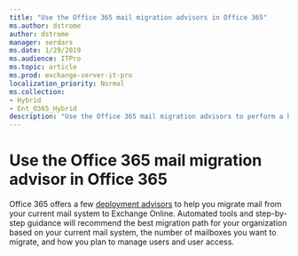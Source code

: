 ```yaml
---
title: "Use the Office 365 mail migration advisors in Office 365"
ms.author: dstrome
author: dstrome
manager: serdars
ms.date: 1/29/2019
ms.audience: ITPro
ms.topic: article
ms.prod: exchange-server-it-pro
localization_priority: Normal
ms.collection:
- Hybrid
- Ent_O365_Hybrid
description: "Use the Office 365 mail migration advisors to perform a hybrid, cutover, staged, Gmail, or IMAP, migration to Office 365."
---
```


# Use the Office 365 mail migration advisor in Office 365

Office 365 offers a few [deployment advisors](https://docs.microsoft.com/office365/enterprise/deployment-advisors-for-office-365) to help you migrate mail from your current mail system to Exchange Online. Automated tools and step-by-step guidance will recommend the best migration path for your organization based on your current mail system, the number of mailboxes you want to migrate, and how you plan to manage users and user access.

